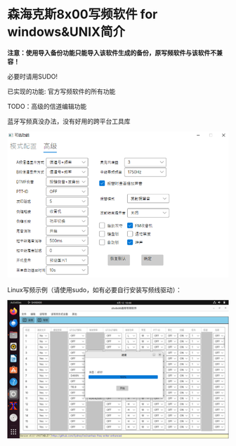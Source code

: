 # 森海克斯8x00写频软件 for windows&UNIX简介

**注意：使用导入备份功能只能导入该软件生成的备份，原写频软件与该软件不兼容！**

必要时请用SUDO!

已实现的功能: 官方写频软件的所有功能

TODO：高级的信道编辑功能

蓝牙写频真没办法，没有好用的跨平台工具库

![](readme_shx8x00_universal/1.png)

Linux写频示例（请使用sudo，如有必要自行安装写频线驱动）：

![](./readme_shx8x00_universal/linux_example.png)

